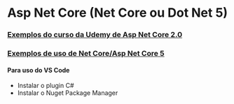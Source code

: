 # Asp Net Core (Net Core ou Dot Net 5)

### [Exemplos do curso da Udemy de Asp Net Core 2.0](https://github.com/phoenixproject/aspnetcore/tree/master/_UDEMY)<br/>

### [Exemplos de uso de Net Core/Asp Net Core 5](https://github.com/phoenixproject/aspnetcore/tree/master/_SON)<br/>

#### Para uso do VS Code

- Instalar o plugin C#
- Instalar o Nuget Package Manager


